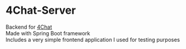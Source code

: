 # 4Chat-Server

Backend for [4Chat](https://github.com/thfProjects/4Chat)  
Made with Spring Boot framework  
Includes a very simple frontend application I used for testing purposes  
